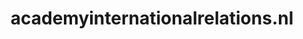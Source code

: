 ---
layout: post
title:  "academyinternationalrelations.nl"
internal_url:  "/dutchgov/academyinternationalrelations.nl.html"
subdomains_count: 2
all_subdomains_count: 6
urls_count: 2
ssl_rank: 0
http_rank: 79
url_link: /data/academyinternationalrelations.nl/urls.txt
all_subdomains_link: /data/academyinternationalrelations.nl/all_subdomains.txt
subdomains_link: /data/academyinternationalrelations.nl/subdomains.txt
categories: dutchgov
---